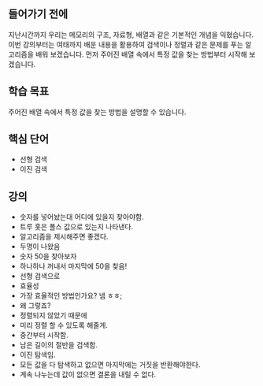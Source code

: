 ## 들어가기 전에

지난시간까지 우리는 메모리의 구조, 자료형, 배열과 같은 기본적인 개념을 익혔습니다. 이번 강의부터는 여태까지 배운 내용을 활용하여 검색이나 정렬과 같은 문제를 푸는 알고리즘을 배워 보겠습니다. 먼저 주어진 배열 속에서 특정 값을 찾는 방법부터 시작해 보겠습니다.

## 학습 목표

주어진 배열 속에서 특정 값을 찾는 방법을 설명할 수 있습니다.

## 핵심 단어

- 선형 검색
- 이진 검색

## 강의

- 숫자를 넣어놨는대 어디에 있을지 찾아야함.
- 트루 홋은 폴스 값으로 있는지 나타낸다.
- 알고리즘을 제시해주면 좋겠다.
- 두명이 나왔음
- 숫자 50을 찾아보자
- 하나하나 꺼내서 마지막에 50을 찾음!
- 선형 검색으로
- 효율성
- 가장 효율적인 방법인가요? 넴 ㅎㅎ;
- 왜 그렇죠?
- 정렬되지 않았기 때문에
- 미리 정렬 할 수 있도록 해줄게.
- 중간부터 시작함.
- 남은 길이의 절반을 검색함.
- 이진 탐색임.
- 모든 값을 다 탐색하고 없으면 마지막에는 거짓을 반환해야한다.
- 계속 나누는데 값이 없으면 결론을 내릴 수 없다.
